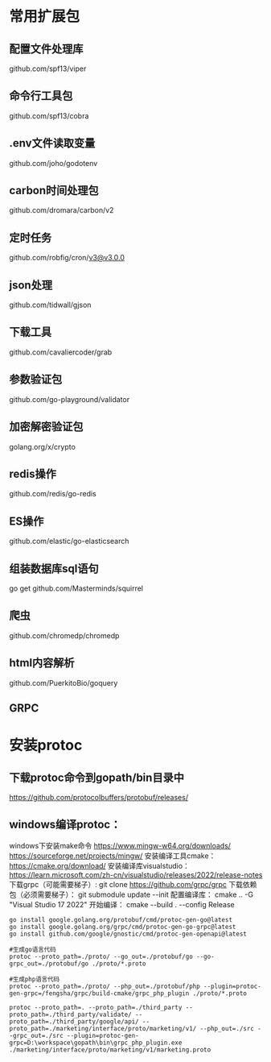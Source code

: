 
# 常用扩展包

## 配置文件处理库
github.com/spf13/viper
## 命令行工具包
github.com/spf13/cobra
## .env文件读取变量
github.com/joho/godotenv
## carbon时间处理包
github.com/dromara/carbon/v2
## 定时任务
github.com/robfig/cron/v3@v3.0.0
## json处理
github.com/tidwall/gjson
## 下载工具
github.com/cavaliercoder/grab
## 参数验证包
github.com/go-playground/validator
## 加密解密验证包
golang.org/x/crypto
## redis操作
github.com/redis/go-redis
## ES操作
github.com/elastic/go-elasticsearch
## 组装数据库sql语句
go get github.com/Masterminds/squirrel
## 爬虫 
github.com/chromedp/chromedp
## html内容解析
github.com/PuerkitoBio/goquery
## GRPC
# 安装protoc
## 下载protoc命令到gopath/bin目录中
https://github.com/protocolbuffers/protobuf/releases/

## windows编译protoc：
windows下安装make命令
https://www.mingw-w64.org/downloads/
https://sourceforge.net/projects/mingw/
安装编译工具cmake：
https://cmake.org/download/
安装编译库visualstudio：
https://learn.microsoft.com/zh-cn/visualstudio/releases/2022/release-notes
下载grpc（可能需要梯子）:
git clone https://github.com/grpc/grpc
下载依赖包（必须需要梯子）：
git submodule update --init
配置编译库：
cmake .. -G "Visual Studio 17 2022"
开始编译：
cmake --build . --config Release

~~~shell
go install google.golang.org/protobuf/cmd/protoc-gen-go@latest
go install google.golang.org/grpc/cmd/protoc-gen-go-grpc@latest
go install github.com/google/gnostic/cmd/protoc-gen-openapi@latest

#生成go语言代码
protoc --proto_path=./proto/ --go_out=./protobuf/go --go-grpc_out=./protobuf/go ./proto/*.proto

#生成php语言代码
protoc --proto_path=./proto/ --php_out=./protobuf/php --plugin=protoc-gen-grpc=/fengsha/grpc/build-cmake/grpc_php_plugin ./proto/*.proto

protoc --proto_path=. --proto_path=./third_party --proto_path=./third_party/validate/ --proto_path=./third_party/google/api/ --proto_path=./marketing/interface/proto/marketing/v1/ --php_out=./src --grpc_out=./src --plugin=protoc-gen-grpc=D:\workspace\gopath\bin\grpc_php_plugin.exe ./marketing/interface/proto/marketing/v1/marketing.proto

~~~